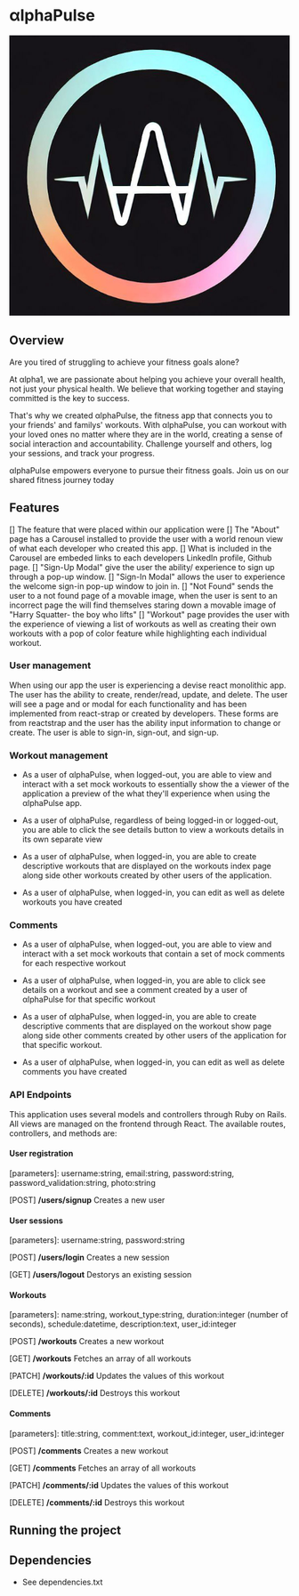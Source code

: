 # αlphaPulse
![αlphaPulse Logo](/public/favicon.ico)

## Overview
Are you tired of struggling to achieve your fitness goals alone?

At αlpha1, we are passionate about helping you achieve your overall health, not just your physical health. We believe that working together and staying committed is the key to success.

That's why we created αlphaPulse, the fitness app that connects you to your friends' and familys' workouts. With αlphaPulse, you can workout with your loved ones no matter where they are in the world, creating a sense of social interaction and accountability. Challenge yourself and others, log your sessions, and track your progress.

αlphaPulse empowers everyone to pursue their fitness goals. Join us on our shared fitness journey today

## Features
[] The feature that were placed within our application were
[] The "About" page has a Carousel installed to provide the user with a world renoun view of what each developer who created this app.
[] What is included in the Carousel are embeded links to each developers LinkedIn profile, Github page.
[] "Sign-Up Modal" give the user the ability/ experience to sign up through a pop-up window.
[] "Sign-In Modal" allows the user to experience the welcome sign-in pop-up window to join in.
[] "Not Found" sends the user to a not found page of a movable image, when the user is sent to an incorrect page the will find themselves staring down a movable image of "Harry Squatter- the boy who lifts"
[] "Workout" page provides the user with the experience of viewing a list of workouts as well as creating their own workouts with a pop of color feature while highlighting each individual workout.

### User management

When using our app the user is experiencing a devise react monolithic app. The user has the ability to create, render/read, update, and delete. The user will see a page and or modal for each functionality and has been implemented from react-strap or created by developers. These forms are from reactstrap and the user has the ability input information to change or create. The user is able to sign-in, sign-out, and sign-up.

### Workout management
* As a user  of αlphaPulse, when logged-out, you are able to view and interact with a set mock workouts to essentially show the a viewer of the application a preview of the what they'll experience when using the αlphaPulse app.

* As a user of αlphaPulse, regardless of being logged-in or logged-out, you are able to click the see details button to view a workouts details in its own separate view

* As a user of αlphaPulse, when logged-in, you are able to create descriptive workouts that are displayed on the workouts index page along side other workouts created by other users of the application.

* As a user of αlphaPulse, when logged-in, you can edit as well as delete workouts you have created 

### Comments
* As a user  of αlphaPulse, when logged-out, you are able to view and interact with a set mock workouts that contain a set of mock comments for each respective workout

* As a user of αlphaPulse, when logged-in, you are able to click see details on a workout and see a comment created by a user of αlphaPulse for that specific workout

* As a user of αlphaPulse, when logged-in, you are able to create descriptive comments that are displayed on the workout show page along side other comments created by other users of the application for that specific workout.

* As a user of αlphaPulse, when logged-in, you can edit as well as delete comments you have created 

### API Endpoints
This application uses several models and controllers through Ruby on Rails. All views are managed on the frontend through React. The available routes, controllers, and methods are:

#### User registration
[parameters]: username:string, email:string, password:string, password_validation:string, photo:string

[POST] **/users/signup** Creates a new user

#### User sessions
[parameters]: username:string, password:string

[POST] **/users/login** Creates a new session

[GET] **/users/logout** Destorys an existing session

#### Workouts
[parameters]: name:string, workout_type:string, duration:integer (number of seconds), schedule:datetime, description:text, user_id:integer

[POST] **/workouts** Creates a new workout

[GET] **/workouts** Fetches an array of all workouts

[PATCH] **/workouts/:id** Updates the values of this workout

[DELETE] **/workouts/:id** Destroys this workout

#### Comments
[parameters]: title:string, comment:text, workout_id:integer, user_id:integer

[POST] **/comments** Creates a new workout

[GET] **/comments** Fetches an array of all workouts

[PATCH] **/comments/:id** Updates the values of this workout

[DELETE] **/comments/:id** Destroys this workout

## Running the project

## Dependencies
* See dependencies.txt
